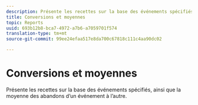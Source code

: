 ```yaml
---
description: Présente les recettes sur la base des événements spécifiés, ainsi que la moyenne des abandons d’un événement à l’autre.
title: Conversions et moyennes
topic: Reports
uuid: 693b12b8-bca7-4972-a7b6-a7059701f574
translation-type: tm+mt
source-git-commit: 99ee24efaa517e8da700c67818c111c4aa90dc02

---
```



# Conversions et moyennes

Présente les recettes sur la base des événements spécifiés, ainsi que la moyenne des abandons d’un événement à l’autre.

